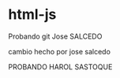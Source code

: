 # html-js
Probando git
Jose SALCEDO


cambio hecho por jose salcedo 

PROBANDO HAROL SASTOQUE  
<LOREM IPSUM>


